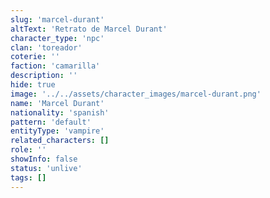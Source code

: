 ```yaml
---
slug: 'marcel-durant'
altText: 'Retrato de Marcel Durant'
character_type: 'npc'
clan: 'toreador'
coterie: ''
faction: 'camarilla'
description: ''
hide: true
image: '../../assets/character_images/marcel-durant.png'
name: 'Marcel Durant'
nationality: 'spanish'
pattern: 'default'
entityType: 'vampire'
related_characters: []
role: ''
showInfo: false
status: 'unlive'
tags: []
---
```

